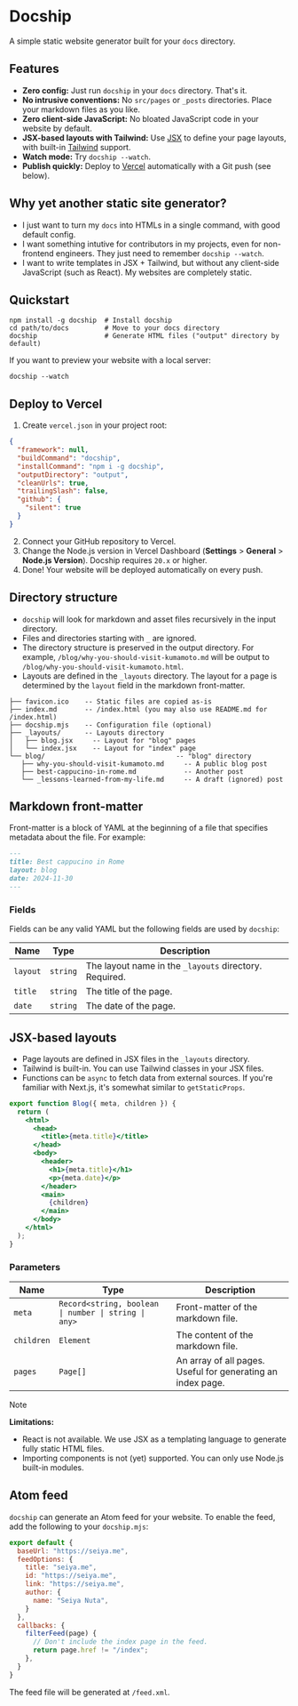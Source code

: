 # Docship

A simple static website generator built for your `docs` directory.

## Features

- **Zero config:** Just run `docship` in your `docs` directory. That's it.
- **No intrusive conventions:** No `src/pages` or `_posts` directories.  Place your markdown files as you like.
- **Zero client-side JavaScript:** No bloated JavaScript code in your website by default.
- **JSX-based layouts with Tailwind:** Use [JSX](https://react.dev/learn/writing-markup-with-jsx) to define your page layouts, with built-in [Tailwind](https://tailwindcss.com/docs/utility-first) support.
- **Watch mode:** Try `docship --watch`.
- **Publish quickly:** Deploy to [Vercel](https://vercel.com/products/previews) automatically with a Git push (see below).

## Why yet another static site generator?

- I just want to turn my `docs` into HTMLs in a single command, with good default config.
- I want something intutive for contributors in my projects, even for non-frontend engineers. They just need to remember `docship --watch`.
- I want to write templates in JSX + Tailwind, but without any client-side JavaScript (such as React). My websites are completely static.

## Quickstart

```
npm install -g docship  # Install docship
cd path/to/docs         # Move to your docs directory
docship                 # Generate HTML files ("output" directory by default)
```

If you want to preview your website with a local server:

```
docship --watch
```

## Deploy to Vercel

1. Create `vercel.json` in your project root:

```json
{
  "framework": null,
  "buildCommand": "docship",
  "installCommand": "npm i -g docship",
  "outputDirectory": "output",
  "cleanUrls": true,
  "trailingSlash": false,
  "github": {
    "silent": true
  }
}
```

2. Connect your GitHub repository to Vercel.
3. Change the Node.js version in Vercel Dashboard (**Settings** > **General** > **Node.js Version**). Docship requires `20.x` or higher.
4. Done! Your website will be deployed automatically on every push.

## Directory structure

- `docship` will look for markdown and asset files recursively in the input directory.
- Files and directories starting with `_` are ignored.
- The directory structure is preserved in the output directory. For example, `/blog/why-you-should-visit-kumamoto.md` will be output to `/blog/why-you-should-visit-kumamoto.html`.
- Layouts are defined in the `_layouts` directory. The layout for a page is determined by the `layout` field in the markdown front-matter.

```
├── favicon.ico    -- Static files are copied as-is
├── index.md       -- /index.html (you may also use README.md for /index.html)
├── docship.mjs    -- Configuration file (optional)
├── _layouts/      -- Layouts directory
│   ├── blog.jsx     -- Layout for "blog" pages
│   └── index.jsx    -- Layout for "index" page
└── blog/                                 -- "blog" directory
   ├── why-you-should-visit-kumamoto.md     -- A public blog post
   ├── best-cappucino-in-rome.md            -- Another post
   └── _lessons-learned-from-my-life.md     -- A draft (ignored) post
```

## Markdown front-matter

Front-matter is a block of YAML at the beginning of a file that specifies metadata about the file. For example:

```md
---
title: Best cappucino in Rome
layout: blog
date: 2024-11-30
---
```

### Fields

Fields can be any valid YAML but the following fields are used by `docship`:


| Name      | Type     | Description |
|-----------|----------|-------------|
| `layout`  | `string` | The layout name in the `_layouts` directory. Required. |
| `title`   | `string` | The title of the page. |
| `date`    | `string` | The date of the page. |

## JSX-based layouts

- Page layouts are defined in JSX files in the `_layouts` directory.
- Tailwind is built-in. You can use Tailwind classes in your JSX files.
- Functions can be `async` to fetch data from external sources. If you're familiar with Next.js, it's somewhat similar to `getStaticProps`.


```jsx
export function Blog({ meta, children }) {
  return (
    <html>
      <head>
        <title>{meta.title}</title>
      </head>
      <body>
        <header>
          <h1>{meta.title}</h1>
          <p>{meta.date}</p>
        </header>
        <main>
          {children}
        </main>
      </body>
    </html>
  );
}
```

### Parameters

| Name      | Type     | Description |
|-----------|----------|-------------|
| `meta`    | `Record<string, boolean \| number \| string \| any>` | Front-matter of the markdown file. |
| `children`| `Element` | The content of the markdown file. |
| `pages` | `Page[]` | An array of all pages. Useful for generating an index page. |

> [!NOTE]
>
> **Limitations:**
>
> - React is not available. We use JSX as a templating language to generate fully static HTML files.
> - Importing components is not (yet) supported. You can only use Node.js built-in modules.

## Atom feed

`docship` can generate an Atom feed for your website. To enable the feed, add the following to your `docship.mjs`:

```js
export default {
  baseUrl: "https://seiya.me",
  feedOptions: {
    title: "seiya.me",
    id: "https://seiya.me",
    link: "https://seiya.me",
    author: {
      name: "Seiya Nuta",
    }
  },
  callbacks: {
    filterFeed(page) {
      // Don't include the index page in the feed.
      return page.href != "/index";
    },
  }
}
```

The feed file will be generated at `/feed.xml`.
